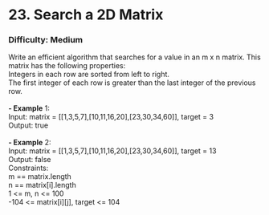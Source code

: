 # 23. Search a 2D Matrix
### Difficulty: Medium
Write an efficient algorithm that searches for a value in an m x n matrix. This matrix has the following properties: <br/> Integers in each row are sorted from left to right. <br/> The first integer of each row is greater than the last integer of the previous row. <br/>   <br/><b>- Example</b> 1: <br/> Input: matrix = [[1,3,5,7],[10,11,16,20],[23,30,34,60]], target = 3 <br/> Output: true <br/> <br/><b>- Example</b> 2: <br/> Input: matrix = [[1,3,5,7],[10,11,16,20],[23,30,34,60]], target = 13 <br/> Output: false <br/>   Constraints: <br/> m == matrix.length <br/> n == matrix[i].length <br/> 1 <= m, n <= 100 <br/> -104 <= matrix[i][j], target <= 104